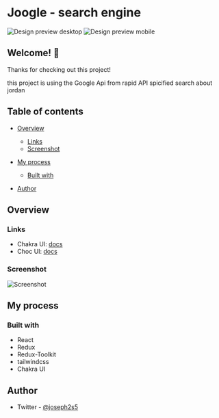 # Joogle - search engine
![Design preview desktop](./design/b-result.png)
![Design preview mobile](./design/l-result.png)

## Welcome! 👋

Thanks for checking out this project!

this project is using the Google Api from rapid API spicified search about jordan

## Table of contents

- [Overview](#overview)
  - [Links](#links)
  - [Screenshot](#screenshot)

- [My process](#my-process)
  - [Built with](#built-with)
- [Author](#author)

## Overview

### Links

- Chakra UI: [docs](https://chakra-ui.com)
- Choc UI: [docs](https://choc-ui.com)
### Screenshot

![Screenshot](./design/l-i.png)

## My process

### Built with
- React
- Redux
- Redux-Toolkit
- tailwindcss
- Chakra UI

## Author
- Twitter - [@joseph2s5](https://www.twitter.com/joseph2s5)
